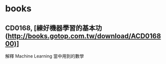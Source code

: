 # books

## CD0168, [練好機器學習的基本功(<http://books.gotop.com.tw/download/ACD016800)]>

解釋 Machine Learning 當中用到的數學